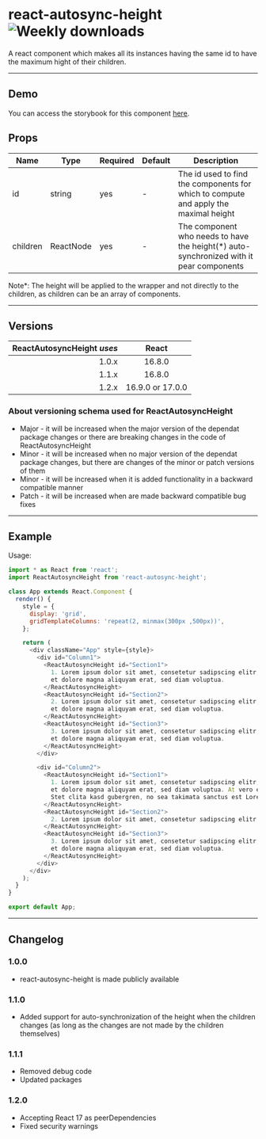 # react-autosync-height ![Weekly downloads](https://img.shields.io/npm/dw/react-autosync-height 'Weekly downloads')

A react component which makes all its instances having the same id to have the maximum hight of their children.

---

## Demo

You can access the storybook for this component [here](https://iulian-radu-at.github.io/react-autosync-height/).

## Props

| Name     | Type      | Required | Default | Description                                                                              |
| -------- | --------- | -------- | ------- | ---------------------------------------------------------------------------------------- |
| id       | string    | yes      | -       | The id used to find the components for which to compute and apply the maximal height     |
| children | ReactNode | yes      | -       | The component who needs to have the height(\*) auto-synchronized with it pear components |

Note\*: The height will be applied to the wrapper and not directly to the children, as children can be an array of components.

---

## Versions

| ReactAutosyncHeight _uses_ |      React       |
| -------------------------: | :--------------: |
|                      1.0.x |      16.8.0      |
|                      1.1.x |      16.8.0      |
|                      1.2.x | 16.9.0 or 17.0.0 |

### About versioning schema used for ReactAutosyncHeight

- Major - it will be increased when the major version of the dependat package changes or there are breaking changes in the code of ReactAutosyncHeight
- Minor - it will be increased when no major version of the dependat package changes, but there are changes of the minor or patch versions of them
- Minor - it will be increased when it is added functionality in a backward compatible manner
- Patch - it will be increased when are made backward compatible bug fixes

---

## Example

Usage:

```js
import * as React from 'react';
import ReactAutosyncHeight from 'react-autosync-height';

class App extends React.Component {
  render() {
    style = {
      display: 'grid',
      gridTemplateColumns: 'repeat(2, minmax(300px ,500px))',
    };

    return (
      <div className="App" style={style}>
        <div id="Column1">
          <ReactAutosyncHeight id="Section1">
            1. Lorem ipsum dolor sit amet, consetetur sadipscing elitr, sed diam nonumy eirmod tempor invidunt ut labore
            et dolore magna aliquyam erat, sed diam voluptua.
          </ReactAutosyncHeight>
          <ReactAutosyncHeight id="Section2">
            2. Lorem ipsum dolor sit amet, consetetur sadipscing elitr, sed diam nonumy eirmod tempor invidunt ut labore
            et dolore magna aliquyam erat, sed diam voluptua.
          </ReactAutosyncHeight>
          <ReactAutosyncHeight id="Section3">
            3. Lorem ipsum dolor sit amet, consetetur sadipscing elitr, sed diam nonumy eirmod tempor invidunt ut labore
            et dolore magna aliquyam erat, sed diam voluptua.
          </ReactAutosyncHeight>
        </div>

        <div id="Column2">
          <ReactAutosyncHeight id="Section1">
            1. Lorem ipsum dolor sit amet, consetetur sadipscing elitr, sed diam nonumy eirmod tempor invidunt ut labore
            et dolore magna aliquyam erat, sed diam voluptua. At vero eos et accusam et justo duo dolores et ea rebum.
            Stet clita kasd gubergren, no sea takimata sanctus est Lorem ipsum dolor sit amet.
          </ReactAutosyncHeight>
          <ReactAutosyncHeight id="Section2">
            2. Lorem ipsum dolor sit amet, consetetur sadipscing elitr.
          </ReactAutosyncHeight>
          <ReactAutosyncHeight id="Section3">
            3. Lorem ipsum dolor sit amet, consetetur sadipscing elitr, sed diam nonumy eirmod tempor invidunt ut labore
            et dolore magna aliquyam erat, sed diam voluptua.
          </ReactAutosyncHeight>
        </div>
      </div>
    );
  }
}

export default App;
```

---

## Changelog

### 1.0.0

- react-autosync-height is made publicly available

### 1.1.0

- Added support for auto-synchronization of the height when the children changes (as long as the changes are not made by the children themselves)

### 1.1.1

- Removed debug code
- Updated packages

### 1.2.0

- Accepting React 17 as peerDependencies
- Fixed security warnings
